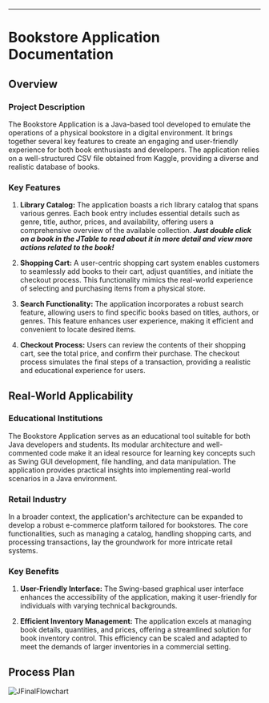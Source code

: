 ---

# Bookstore Application Documentation

## Overview

### Project Description
The Bookstore Application is a Java-based tool developed to emulate the operations of a physical bookstore in a digital environment. It brings together several key features to create an engaging and user-friendly experience for both book enthusiasts and developers. The application relies on a well-structured CSV file obtained from Kaggle, providing a diverse and realistic database of books.

### Key Features
1. **Library Catalog:** The application boasts a rich library catalog that spans various genres. Each book entry includes essential details such as genre, title, author, prices, and availability, offering users a comprehensive overview of the available collection. **_Just double click on a book in the JTable to read about it in more detail and view more actions related to the book!_**

2. **Shopping Cart:** A user-centric shopping cart system enables customers to seamlessly add books to their cart, adjust quantities, and initiate the checkout process. This functionality mimics the real-world experience of selecting and purchasing items from a physical store.

3. **Search Functionality:** The application incorporates a robust search feature, allowing users to find specific books based on titles, authors, or genres. This feature enhances user experience, making it efficient and convenient to locate desired items.

4. **Checkout Process:** Users can review the contents of their shopping cart, see the total price, and confirm their purchase. The checkout process simulates the final steps of a transaction, providing a realistic and educational experience for users.

## Real-World Applicability

### Educational Institutions
The Bookstore Application serves as an educational tool suitable for both Java developers and students. Its modular architecture and well-commented code make it an ideal resource for learning key concepts such as Swing GUI development, file handling, and data manipulation. The application provides practical insights into implementing real-world scenarios in a Java environment.

### Retail Industry
In a broader context, the application's architecture can be expanded to develop a robust e-commerce platform tailored for bookstores. The core functionalities, such as managing a catalog, handling shopping carts, and processing transactions, lay the groundwork for more intricate retail systems.

### Key Benefits
1. **User-Friendly Interface:** The Swing-based graphical user interface enhances the accessibility of the application, making it user-friendly for individuals with varying technical backgrounds.

2. **Efficient Inventory Management:** The application excels at managing book details, quantities, and prices, offering a streamlined solution for book inventory control. This efficiency can be scaled and adapted to meet the demands of larger inventories in a commercial setting.

## Process Plan
![JFinalFlowchart](https://github.com/garghg/JLibrarian/assets/139658164/4344468d-e5dc-44d1-92ed-a1a627f61776)

